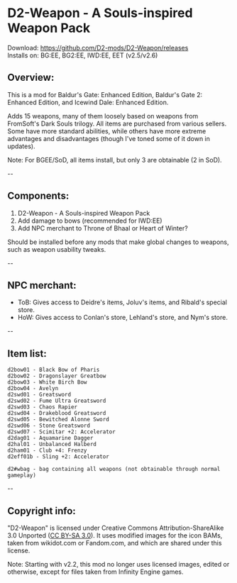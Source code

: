 # D2-Weapon - A Souls-inspired Weapon Pack
Download: https://github.com/D2-mods/D2-Weapon/releases  
Installs on: BG:EE, BG2:EE, IWD:EE, EET (v2.5/v2.6)


Overview:
-

This is a mod for Baldur's Gate: Enhanced Edition, Baldur's Gate 2: Enhanced Edition, and Icewind Dale: Enhanced Edition.

Adds 15 weapons, many of them loosely based on weapons from FromSoft's Dark Souls trilogy. All items are purchased from various sellers. Some have more standard abilities, while others have more extreme advantages and disadvantages (though I've toned some of it down in updates).

Note: For BGEE/SoD, all items install, but only 3 are obtainable (2 in SoD).

--

Components:
-

1. D2-Weapon - A Souls-inspired Weapon Pack
2. Add damage to bows (recommended for IWD:EE)
3. Add NPC merchant to Throne of Bhaal or Heart of Winter?

Should be installed before any mods that make global changes to weapons, such as weapon usability tweaks.

--

NPC merchant:
-

- ToB: Gives access to Deidre's items, Joluv's items, and Ribald's special store.
- HoW: Gives access to Conlan's store, Lehland's store, and Nym's store.

--

Item list:
-

```
d2bow01 - Black Bow of Pharis
d2bow02 - Dragonslayer Greatbow
d2bow03 - White Birch Bow
d2bow04 - Avelyn
d2swd01 - Greatsword
d2swd02 - Fume Ultra Greatsword
d2swd03 - Chaos Rapier
d2swd04 - Drakeblood Greatsword
d2swd05 - Bewitched Alonne Sword
d2swd06 - Stone Greatsword
d2swd07 - Scimitar +2: Accelerator
d2dag01 - Aquamarine Dagger
d2hal01 - Unbalanced Halberd
d2ham01 - Club +4: Frenzy
d2eff01b - Sling +2: Accelerator

d2#wbag - bag containing all weapons (not obtainable through normal gameplay)
```

--

Copyright info:
-

"D2-Weapon" is licensed under Creative Commons Attribution-ShareAlike 3.0 Unported ([CC BY-SA 3.0](https://creativecommons.org/licenses/by-sa/3.0/)). It uses modified images for the icon BAMs, taken from wikidot.com or Fandom.com, and which are shared under this license.

Note: Starting with v2.2, this mod no longer uses licensed images, edited or otherwise, except for files taken from Infinity Engine games.
